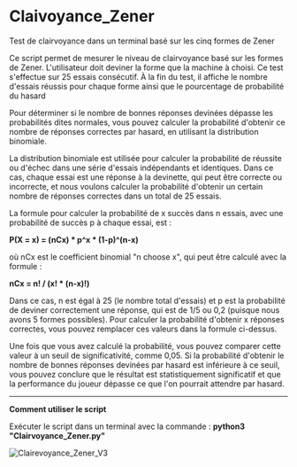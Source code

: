# Claivoyance_Zener
Test de clairvoyance dans un terminal basé sur les cinq formes de Zener

Ce script permet de mesurer le niveau de clairvoyance basé sur les formes de Zener. L'utilisateur doit
deviner la forme que la machine à choisi. Ce test s'effectue sur 25 essais consécutif.
À la fin du test, il affiche le nombre d'essais réussis pour chaque forme ainsi que le pourcentage de 
probabilité du hasard

Pour déterminer si le nombre de bonnes réponses devinées dépasse les probabilités dites normales, vous pouvez calculer la probabilité d'obtenir ce nombre de réponses correctes par hasard, en utilisant la distribution binomiale.

La distribution binomiale est utilisée pour calculer la probabilité de réussite ou d'échec dans une série d'essais indépendants et identiques. Dans ce cas, chaque essai est une réponse à la devinette, qui peut être correcte ou incorrecte, et nous voulons calculer la probabilité d'obtenir un certain nombre de réponses correctes dans un total de 25 essais.

La formule pour calculer la probabilité de x succès dans n essais, avec une probabilité de succès p à chaque essai, est : 

**P(X = x) = (nCx) * p^x * (1-p)^(n-x)**

où nCx est le coefficient binomial "n choose x", qui peut être calculé avec la formule :

**nCx = n! / (x! * (n-x)!)**

Dans ce cas, n est égal à 25 (le nombre total d'essais) et p est la probabilité de deviner correctement une réponse, qui est de 1/5 ou 0,2 (puisque nous avons 5 formes possibles). Pour calculer la probabilité d'obtenir x réponses correctes, vous pouvez remplacer ces valeurs dans la formule ci-dessus.

Une fois que vous avez calculé la probabilité, vous pouvez comparer cette valeur à un seuil de significativité, comme 0,05. Si la probabilité d'obtenir le nombre de bonnes réponses devinées par hasard est inférieure à ce seuil, vous pouvez conclure que le résultat est statistiquement significatif et que la performance du joueur dépasse ce que l'on pourrait attendre par hasard.

-----------------------------
**Comment utiliser le script**

Exécuter le script dans un terminal avec la commande : **python3 "Clairvoyance_Zener.py"**

![Clairevoyance_Zener_V3](https://github.com/danydube1971/Claivoyance_Zener/assets/74633244/3aedf5fa-3f93-4063-afb5-d7fd1f02c771)


